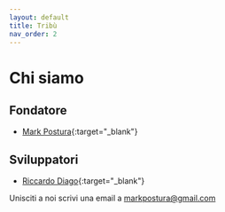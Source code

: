 ```yaml
---
layout: default
title: Tribù
nav_order: 2
---
```


# Chi siamo

## Fondatore

- [Mark Postura](https://www.buymeacoffee.com/){:target="_blank"}


## Sviluppatori
- [Riccardo Diago](https://www.ricsystem.it/guide/){:target="_blank"}

Unisciti a noi scrivi una email a markpostura@gmail.com